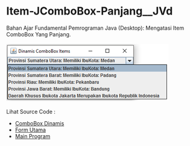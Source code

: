 # Item-JComboBox-Panjang__JVd
Bahan Ajar Fundamental Pemrograman Java (Desktop): Mengatasi Item ComboBox Yang Panjang.<br><br>
<img src="https://github.com/RizkyKhapidsyah/Item-JComboBox-Panjang__JVd/blob/master/results/001.PNG"><br><br>
Lihat Source Code :<br>
- <a href="https://github.com/RizkyKhapidsyah/Item-JComboBox-Panjang__JVd/blob/master/src/com/rk/ComboBox_Dinamis.java">ComboBox Dinamis</a><br>
- <a href="https://github.com/RizkyKhapidsyah/Item-JComboBox-Panjang__JVd/blob/master/src/com/rk/FormUtama.java">Form Utama</a><br>
- <a href="https://github.com/RizkyKhapidsyah/Item-JComboBox-Panjang__JVd/blob/master/src/MainProgram.java">Main Program</a>
